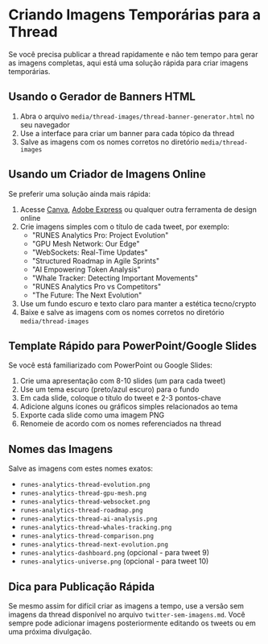 # Criando Imagens Temporárias para a Thread

Se você precisa publicar a thread rapidamente e não tem tempo para gerar as imagens completas, aqui está uma solução rápida para criar imagens temporárias.

## Usando o Gerador de Banners HTML

1. Abra o arquivo `media/thread-images/thread-banner-generator.html` no seu navegador
2. Use a interface para criar um banner para cada tópico da thread
3. Salve as imagens com os nomes corretos no diretório `media/thread-images`

## Usando um Criador de Imagens Online

Se preferir uma solução ainda mais rápida:

1. Acesse [Canva](https://www.canva.com/), [Adobe Express](https://express.adobe.com/) ou qualquer outra ferramenta de design online
2. Crie imagens simples com o título de cada tweet, por exemplo:
   - "RUNES Analytics Pro: Project Evolution"
   - "GPU Mesh Network: Our Edge"
   - "WebSockets: Real-Time Updates"
   - "Structured Roadmap in Agile Sprints"
   - "AI Empowering Token Analysis"
   - "Whale Tracker: Detecting Important Movements"
   - "RUNES Analytics Pro vs Competitors"
   - "The Future: The Next Evolution"
3. Use um fundo escuro e texto claro para manter a estética tecno/crypto
4. Baixe e salve as imagens com os nomes corretos no diretório `media/thread-images`

## Template Rápido para PowerPoint/Google Slides

Se você está familiarizado com PowerPoint ou Google Slides:

1. Crie uma apresentação com 8-10 slides (um para cada tweet)
2. Use um tema escuro (preto/azul escuro) para o fundo
3. Em cada slide, coloque o título do tweet e 2-3 pontos-chave
4. Adicione alguns ícones ou gráficos simples relacionados ao tema
5. Exporte cada slide como uma imagem PNG
6. Renomeie de acordo com os nomes referenciados na thread

## Nomes das Imagens

Salve as imagens com estes nomes exatos:

- `runes-analytics-thread-evolution.png`
- `runes-analytics-thread-gpu-mesh.png`
- `runes-analytics-thread-websocket.png`
- `runes-analytics-thread-roadmap.png`
- `runes-analytics-thread-ai-analysis.png`
- `runes-analytics-thread-whales-tracking.png`
- `runes-analytics-thread-comparison.png`
- `runes-analytics-thread-next-evolution.png`
- `runes-analytics-dashboard.png` (opcional - para tweet 9)
- `runes-analytics-universe.png` (opcional - para tweet 10)

## Dica para Publicação Rápida

Se mesmo assim for difícil criar as imagens a tempo, use a versão sem imagens da thread disponível no arquivo `twitter-sem-imagens.md`. Você sempre pode adicionar imagens posteriormente editando os tweets ou em uma próxima divulgação. 
